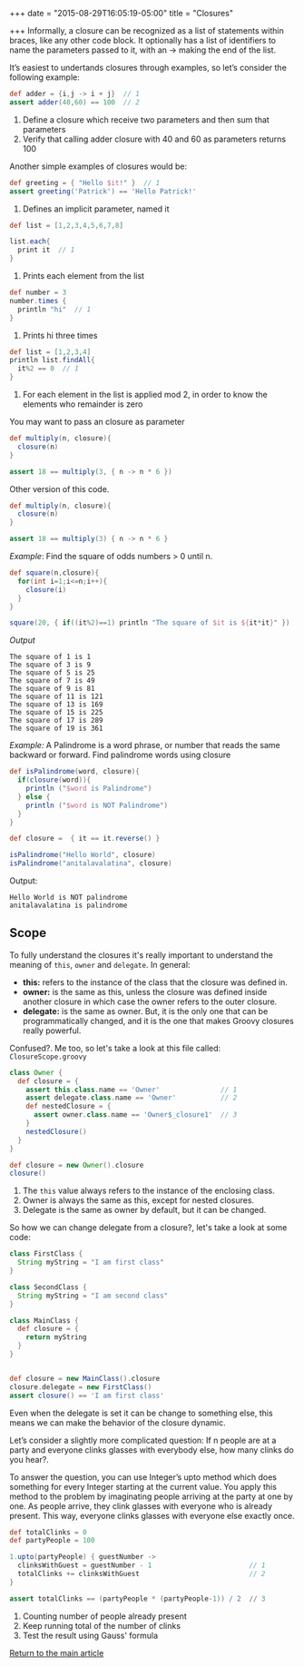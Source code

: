 +++
date = "2015-08-29T16:05:19-05:00"
title = "Closures"

+++
Informally, a closure can be recognized as a list of statements within braces, like any other code block. It optionally has a list of identifiers to name the parameters passed to it, with an → making the end of the list.

It’s easiest to undertands closures through examples, so let’s consider the following example:

```groovy
def adder = {i,j -> i + j}  // 1
assert adder(40,60) == 100  // 2
```

1. Define a closure which receive two parameters and then sum that parameters
2. Verify that calling adder closure with 40 and 60 as parameters returns 100

Another simple examples of closures would be:

```groovy
def greeting = { "Hello $it!" }  // 1
assert greeting('Patrick') == 'Hello Patrick!'
```

1. Defines an implicit parameter, named it

```groovy
def list = [1,2,3,4,5,6,7,8]

list.each{
  print it  // 1
}
```

1. Prints each element from the list

```groovy
def number = 3
number.times {
  println "hi"  // 1
}
```

1. Prints hi three times

```groovy
def list = [1,2,3,4]
println list.findAll{
  it%2 == 0  // 1
}
```

1. For each element in the list is applied mod 2, in order to know the elements who remainder is zero

You may want to pass an closure as parameter

```groovy
def multiply(n, closure){
  closure(n)
}

assert 18 == multiply(3, { n -> n * 6 })
```

Other version of this code.

```groovy
def multiply(n, closure){
  closure(n)
}

assert 18 == multiply(3) { n -> n * 6 }
```

*Example*: Find the square of odds numbers > 0 until n.

```groovy
def square(n,closure){
  for(int i=1;i<=n;i++){
    closure(i)
  }
}

square(20, { if((it%2)==1) println "The square of $it is ${it*it}" })
```

*Output*

```
The square of 1 is 1
The square of 3 is 9
The square of 5 is 25
The square of 7 is 49
The square of 9 is 81
The square of 11 is 121
The square of 13 is 169
The square of 15 is 225
The square of 17 is 289
The square of 19 is 361
```

*Example:* A Palindrome is a word phrase, or number that reads the same backward or forward. Find palindrome words using closure

```groovy
def isPalindrome(word, closure){
  if(closure(word)){
    println ("$word is Palindrome")
  } else {
    println ("$word is NOT Palindrome")
  }
}

def closure =  { it == it.reverse() }

isPalindrome("Hello World", closure)
isPalindrome("anitalavalatina", closure)
```

Output:

```
Hello World is NOT palindrome
anitalavalatina is palindrome
```

## Scope

To fully understand the closures it's really important to understand the meaning of `this`, `owner` and `delegate`. In general:

* **this:** refers to the instance of the class that the closure was defined in.
* **owner:** is the same as this, unless the closure was defined inside another closure in which case the owner refers to the outer closure.
* **delegate:** is the same as owner. But, it is the only one that can be programmatically changed, and it is the one that makes Groovy closures really powerful.

Confused?. Me too, so let's take a look at this file called: `ClosureScope.groovy`

```groovy
class Owner {
  def closure = {
    assert this.class.name == 'Owner'               // 1
    assert delegate.class.name == 'Owner'           // 2
    def nestedClosure = {
      assert owner.class.name == 'Owner$_closure1'  // 3
    }
    nestedClosure()
  }
}

def closure = new Owner().closure
closure()
```


1. The `this` value always refers to the instance of the enclosing class.
2. Owner is always the same as this, except for nested closures.
3. Delegate is the same as owner by default, but it can be changed.

So how we can change delegate from a closure?, let's take a look at some code:

```groovy
class FirstClass {
  String myString = "I am first class"
}

class SecondClass {
  String myString = "I am second class"
}

class MainClass {
  def closure = {
    return myString
  }
}


def closure = new MainClass().closure
closure.delegate = new FirstClass()
assert closure() == 'I am first class'
```

Even when the delegate is set it can be change to something else, this means we can make the behavior of the closure dynamic.

Let’s consider a slightly more complicated question: If n people are at a party and everyone clinks glasses with everybody else, how many clinks do you hear?.

To answer the question, you can use Integer’s upto method which does something for every Integer starting at the current value. You apply this method to the problem by imaginating people arriving at the party at one by one. As people arrive, they clink glasses with everyone who is already present. This way, everyone clinks glasses with everyone else exactly once.

```groovy
def totalClinks = 0
def partyPeople = 100

1.upto(partyPeople) { guestNumber ->
  clinksWithGuest = guestNumber - 1                        // 1
  totalClinks += clinksWithGuest                           // 2
}

assert totalClinks == (partyPeople * (partyPeople-1)) / 2  // 3
```

1. Counting number of people already present
2. Keep running total of the number of clinks
3. Test the result using Gauss' formula


[Return to the main article](/techtalk/groovy)
